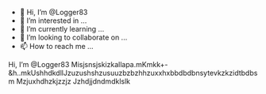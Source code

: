 - 👋 Hi, I’m @Logger83
- 👀 I’m interested in ...
- 🌱 I’m currently learning ...
- 💞️ I’m looking to collaborate on ...
- 📫 How to reach me ...

<!---
Logger83/Logger83 is a ✨ special ✨ repository because its `README.md` (this file) appears on your GitHub profile.
You can click the Preview link to take a look at your changes.
--->
 Hi, I’m @Logger83
Misjsnsjskizkallapa.mKmkk+-&h..mkUshhdkdllJzuzushshzusuuzbzbzhhzuxxhxbbdbdbnsytevkzkzidtbdbsm
Mzjuxhdhzkjzzjz
Jzhdjjdndmdklslk

